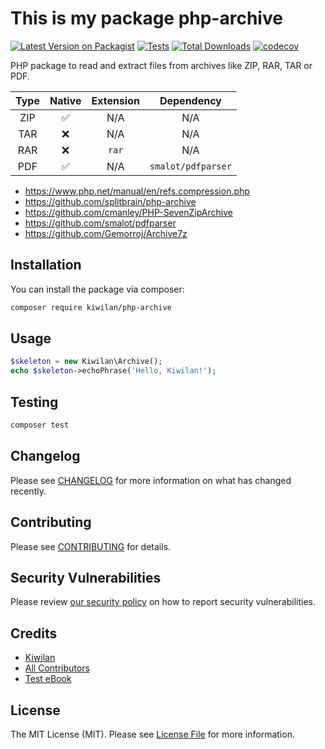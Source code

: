 # This is my package php-archive

[![Latest Version on Packagist](https://img.shields.io/packagist/v/kiwilan/php-archive.svg?style=flat-square)](https://packagist.org/packages/kiwilan/php-archive)
[![Tests](https://img.shields.io/github/actions/workflow/status/kiwilan/php-archive/run-tests.yml?branch=main&label=tests&style=flat-square)](https://github.com/kiwilan/php-archive/actions/workflows/run-tests.yml)
[![Total Downloads](https://img.shields.io/packagist/dt/kiwilan/php-archive.svg?style=flat-square)](https://packagist.org/packages/kiwilan/php-archive)
[![codecov](https://codecov.io/gh/kiwilan/php-archive/branch/main/graph/badge.svg?token=P9XIK2KV9G)](https://codecov.io/gh/kiwilan/php-archive)

PHP package to read and extract files from archives like ZIP, RAR, TAR or PDF.

| Type | Native | Extension |     Dependency     |
| :--: | :----: | :-------: | :----------------: |
| ZIP  |   ✅   |    N/A    |        N/A         |
| TAR  |   ❌   |    N/A    |        N/A         |
| RAR  |   ❌   |   `rar`   |        N/A         |
| PDF  |   ✅   |    N/A    | `smalot/pdfparser` |

-   <https://www.php.net/manual/en/refs.compression.php>
-   <https://github.com/splitbrain/php-archive>
-   <https://github.com/cmanley/PHP-SevenZipArchive>
-   <https://github.com/smalot/pdfparser>
-   <https://github.com/Gemorroj/Archive7z>

## Installation

You can install the package via composer:

```bash
composer require kiwilan/php-archive
```

## Usage

```php
$skeleton = new Kiwilan\Archive();
echo $skeleton->echoPhrase('Hello, Kiwilan!');
```

## Testing

```bash
composer test
```

## Changelog

Please see [CHANGELOG](CHANGELOG.md) for more information on what has changed recently.

## Contributing

Please see [CONTRIBUTING](https://github.com/spatie/.github/blob/main/CONTRIBUTING.md) for details.

## Security Vulnerabilities

Please review [our security policy](../../security/policy) on how to report security vulnerabilities.

## Credits

-   [Kiwilan](https://github.com/kiwilan)
-   [All Contributors](../../contributors)
-   [Test eBook](https://deslivresencommuns.org/post/grisebouille/)

## License

The MIT License (MIT). Please see [License File](LICENSE.md) for more information.

